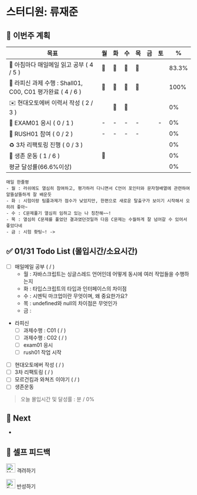 # 스터디원: 류재준

## 🚀 이번주 계획

| 목표                            | 월   | 화   | 수   | 목   | 금   | 토   | %   |
| ------------------------------- | --- | --- | --- | --- | --- | --- | --- |
| 📰 아침마다 매일메일 읽고 공부 ( 4 / 5 ) |🌠|🌠|🌠|🌠||| 83.3%  |
| 📌 라피신 과제 수행 : Shall01, C00, C01 평가완료 ( 4 / 6 ) |🌠|🌠|🌠|🌠||| 100%  |
| ✉️ 현대오토에버 이력서 작성 ( 2 / 3 )     ||🌠|🌠|||| 0% |
| 💯 EXAM01 응시 ( 0 / 1 )          |-|-|-|-||-| 0% |
| 💃 RUSH01 참여 ( 0 / 2 )          |-|-|-|-||| 0% |
| ♻️ 3차 리팩토링 진행 ( 0 / 3 )          ||||||| 0% |
| 💪 생존 운동 ( 1 / 6 )                |🌠||||||  0% |
| 평균 달성률(66.6%이상)      |||||||  0% |


```text
매일 한줄평
- 월 : 러쉬에도 열심히 참여하고, 평가하러 다니면서 C언어 포인터와 문자형배열에 관련하여 알뜰살뜰하게 잘 배운듯
- 화 : 시험이랑 팀플과제가 점수가 낮았지만, 한편으로 새로운 탈출구가 보이기 시작해서 오히려 좋아~
- 수 : C문제풀기 열심히 임하고 있는 나 칭찬해~~!
- 목 : 열심히 C문제를 풀었던 결과였던것일까 다음 C문제는 수월하게 잘 넘어갈 수 있어서 좋았다네
- 금 : 시험 홧팅~! -> 
```

## ✅ 01/31 Todo List (몰입시간/소요시간) 
- [ ] 매일메일 공부 (  /  )
  - 월 : 자바스크립트는 싱글스레드 언어인데 어떻게 동시에 여러 작업들을 수행하는지
  - 화 : 타입스크립트의 타입과 인터페이스의 차이점
  - 수 : 시멘틱 마크업이란 무엇이며, 왜 중요한가요?
  - 목 : undefined와 null의 차이점은 무엇인가
  - 금 : 
- 라피신
  - [ ] 과제수행 : C01 (  /  )
  - [ ] 과제수행 : C02 (  /  )
  - [ ] exam01 응시
  - [ ] rush01 작업 시작
- [ ] 현대오토에버 작성 (  /  )
- [ ] 3차 리팩토링 (  /  )
- [ ] 모르건킴과 와쳐즈 이야기 (  /  )
- [ ] 생존운동
> 오늘 몰입시간 및 달성률 : 분 / 0%

## 🌱 Next
- 

## 🎉 셀프 피드백

<img src="https://raw.githubusercontent.com/Tarikul-Islam-Anik/Animated-Fluent-Emojis/master/Emojis/Smilies/Hugging%20Face.png" alt="Hugging Face" width="25" height="25"> 격려하기</img>

> 

<img src="https://raw.githubusercontent.com/Tarikul-Islam-Anik/Animated-Fluent-Emojis/master/Emojis/Smilies/Face%20with%20Monocle.png" alt="Face with Monocle" width="25" height="25"> 반성하기</img>

> 
